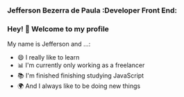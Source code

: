 
### Jefferson Bezerra de Paula :Developer Front End:




### Hey! 👋 Welcome to my profile

My name is Jefferson and ...:

 - 😄 I really like to learn
 - 📊 I'm currently only working as a freelancer
 - 📚 I'm finished finishing studying JavaScript
 - 🌍 And I always like to be doing new things
